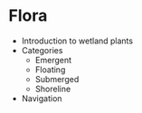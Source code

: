# Flora 

- Introduction to wetland plants 
- Categories 
  - Emergent 
  - Floating 
  - Submerged
  - Shoreline
- Navigation